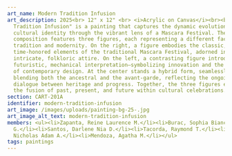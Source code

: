```yaml
---
art_name: Modern Tradition Infusion
art_description: 2025<br> 12" x 12" <br> <i>Acrylic on Canvas</i><br><br>"Modern
  Tradition Infusion" is a painting that captures the dynamic evolution of
  cultural identity through the vibrant lens of a Mascara Festival. The
  composition features three figures, each representing a different facet of
  tradition and modernity. On the right, a figure embodies the classic,
  time-honored elements of the traditional Mascara Festival, adorned in
  intricate, folkloric attire. On the left, a contrasting figure introduces a
  futuristic, mechanical interpretation—symbolizing innovation and the influence
  of contemporary design. At the center stands a hybrid form, seamlessly
  blending both the ancestral and the avant-garde, reflecting the ongoing
  dialogue between heritage and progress. Together, the three figures express
  the fusion of past, present, and future within cultural celebrations.
section: CART-201A
identifier: modern-tradition-infusion
art_image: /images/uploads/painting-bg-25-.jpg
art_image_alt_text: modern-tradition-infusion
members: <ul><li>Zapanta, Reine Laurence M.</li><li>Burac, Sophia Bianca
  G.</li><li>Santos, Darlene Nia D.</li><li>Tacorda, Raymond T.</li><li>Pascual,
  Nicholas Adam A.</li><li>Mendoza, Agatha M.</li></ul>
tags: paintings
---
```

